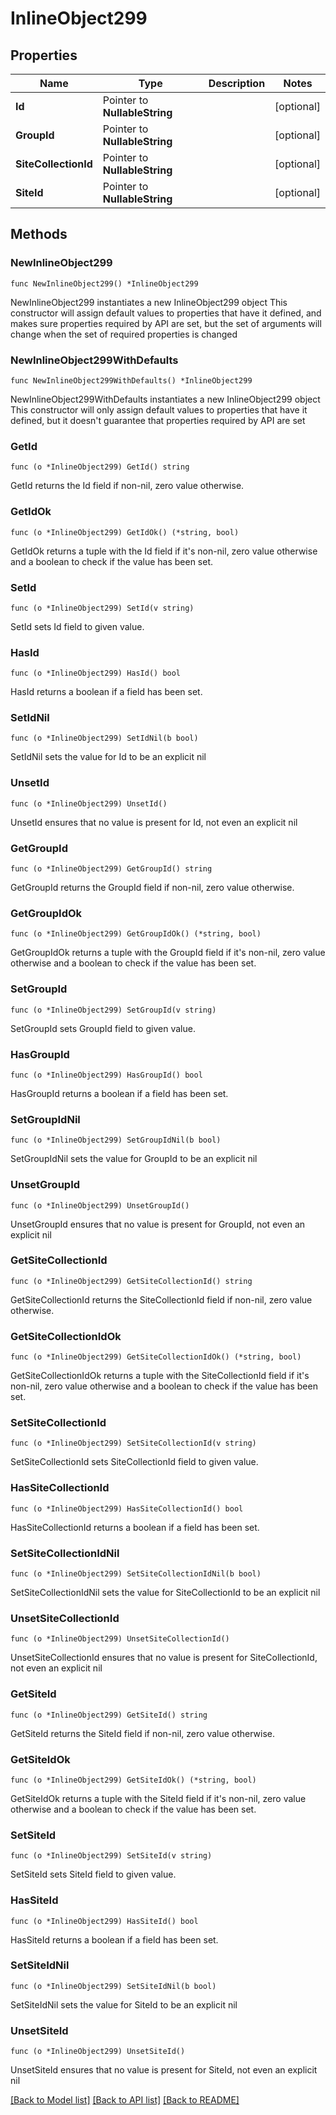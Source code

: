 # InlineObject299

## Properties

Name | Type | Description | Notes
------------ | ------------- | ------------- | -------------
**Id** | Pointer to **NullableString** |  | [optional] 
**GroupId** | Pointer to **NullableString** |  | [optional] 
**SiteCollectionId** | Pointer to **NullableString** |  | [optional] 
**SiteId** | Pointer to **NullableString** |  | [optional] 

## Methods

### NewInlineObject299

`func NewInlineObject299() *InlineObject299`

NewInlineObject299 instantiates a new InlineObject299 object
This constructor will assign default values to properties that have it defined,
and makes sure properties required by API are set, but the set of arguments
will change when the set of required properties is changed

### NewInlineObject299WithDefaults

`func NewInlineObject299WithDefaults() *InlineObject299`

NewInlineObject299WithDefaults instantiates a new InlineObject299 object
This constructor will only assign default values to properties that have it defined,
but it doesn't guarantee that properties required by API are set

### GetId

`func (o *InlineObject299) GetId() string`

GetId returns the Id field if non-nil, zero value otherwise.

### GetIdOk

`func (o *InlineObject299) GetIdOk() (*string, bool)`

GetIdOk returns a tuple with the Id field if it's non-nil, zero value otherwise
and a boolean to check if the value has been set.

### SetId

`func (o *InlineObject299) SetId(v string)`

SetId sets Id field to given value.

### HasId

`func (o *InlineObject299) HasId() bool`

HasId returns a boolean if a field has been set.

### SetIdNil

`func (o *InlineObject299) SetIdNil(b bool)`

 SetIdNil sets the value for Id to be an explicit nil

### UnsetId
`func (o *InlineObject299) UnsetId()`

UnsetId ensures that no value is present for Id, not even an explicit nil
### GetGroupId

`func (o *InlineObject299) GetGroupId() string`

GetGroupId returns the GroupId field if non-nil, zero value otherwise.

### GetGroupIdOk

`func (o *InlineObject299) GetGroupIdOk() (*string, bool)`

GetGroupIdOk returns a tuple with the GroupId field if it's non-nil, zero value otherwise
and a boolean to check if the value has been set.

### SetGroupId

`func (o *InlineObject299) SetGroupId(v string)`

SetGroupId sets GroupId field to given value.

### HasGroupId

`func (o *InlineObject299) HasGroupId() bool`

HasGroupId returns a boolean if a field has been set.

### SetGroupIdNil

`func (o *InlineObject299) SetGroupIdNil(b bool)`

 SetGroupIdNil sets the value for GroupId to be an explicit nil

### UnsetGroupId
`func (o *InlineObject299) UnsetGroupId()`

UnsetGroupId ensures that no value is present for GroupId, not even an explicit nil
### GetSiteCollectionId

`func (o *InlineObject299) GetSiteCollectionId() string`

GetSiteCollectionId returns the SiteCollectionId field if non-nil, zero value otherwise.

### GetSiteCollectionIdOk

`func (o *InlineObject299) GetSiteCollectionIdOk() (*string, bool)`

GetSiteCollectionIdOk returns a tuple with the SiteCollectionId field if it's non-nil, zero value otherwise
and a boolean to check if the value has been set.

### SetSiteCollectionId

`func (o *InlineObject299) SetSiteCollectionId(v string)`

SetSiteCollectionId sets SiteCollectionId field to given value.

### HasSiteCollectionId

`func (o *InlineObject299) HasSiteCollectionId() bool`

HasSiteCollectionId returns a boolean if a field has been set.

### SetSiteCollectionIdNil

`func (o *InlineObject299) SetSiteCollectionIdNil(b bool)`

 SetSiteCollectionIdNil sets the value for SiteCollectionId to be an explicit nil

### UnsetSiteCollectionId
`func (o *InlineObject299) UnsetSiteCollectionId()`

UnsetSiteCollectionId ensures that no value is present for SiteCollectionId, not even an explicit nil
### GetSiteId

`func (o *InlineObject299) GetSiteId() string`

GetSiteId returns the SiteId field if non-nil, zero value otherwise.

### GetSiteIdOk

`func (o *InlineObject299) GetSiteIdOk() (*string, bool)`

GetSiteIdOk returns a tuple with the SiteId field if it's non-nil, zero value otherwise
and a boolean to check if the value has been set.

### SetSiteId

`func (o *InlineObject299) SetSiteId(v string)`

SetSiteId sets SiteId field to given value.

### HasSiteId

`func (o *InlineObject299) HasSiteId() bool`

HasSiteId returns a boolean if a field has been set.

### SetSiteIdNil

`func (o *InlineObject299) SetSiteIdNil(b bool)`

 SetSiteIdNil sets the value for SiteId to be an explicit nil

### UnsetSiteId
`func (o *InlineObject299) UnsetSiteId()`

UnsetSiteId ensures that no value is present for SiteId, not even an explicit nil

[[Back to Model list]](../README.md#documentation-for-models) [[Back to API list]](../README.md#documentation-for-api-endpoints) [[Back to README]](../README.md)


